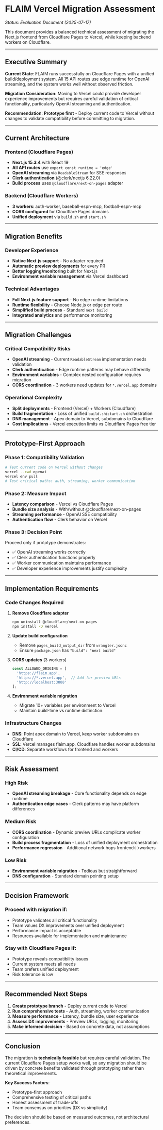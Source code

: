 # FLAIM Vercel Migration Assessment

_Status: Evaluation Document (2025-07-17)_

This document provides a balanced technical assessment of migrating the Next.js frontend from Cloudflare Pages to Vercel, while keeping backend workers on Cloudflare.

---

## Executive Summary

**Current State**: FLAIM runs successfully on Cloudflare Pages with a unified build/deployment system. All 15 API routes use edge runtime for OpenAI streaming, and the system works well without observed friction.

**Migration Consideration**: Moving to Vercel could provide developer experience improvements but requires careful validation of critical functionality, particularly OpenAI streaming and authentication.

**Recommendation**: **Prototype first** - Deploy current code to Vercel without changes to validate compatibility before committing to migration.

---

## Current Architecture

### Frontend (Cloudflare Pages)
- **Next.js 15.3.4** with React 19
- **All API routes** use `export const runtime = 'edge'`
- **OpenAI streaming** via `ReadableStream` for SSE responses
- **Clerk authentication** (@clerk/nextjs 6.22.0)
- **Build process** uses `@cloudflare/next-on-pages` adapter

### Backend (Cloudflare Workers)
- **3 workers**: auth-worker, baseball-espn-mcp, football-espn-mcp
- **CORS configured** for Cloudflare Pages domains
- **Unified deployment** via `build.sh` and `start.sh`

---

## Migration Benefits

### Developer Experience
- **Native Next.js support** - No adapter required
- **Automatic preview deployments** for every PR
- **Better logging/monitoring** built for Next.js
- **Environment variable management** via Vercel dashboard

### Technical Advantages
- **Full Next.js feature support** - No edge runtime limitations
- **Runtime flexibility** - Choose Node.js or edge per route
- **Simplified build process** - Standard `next build`
- **Integrated analytics** and performance monitoring

---

## Migration Challenges

### Critical Compatibility Risks
- **OpenAI streaming** - Current `ReadableStream` implementation needs validation
- **Clerk authentication** - Edge runtime patterns may behave differently
- **Environment variables** - Complex nested configuration requires migration
- **CORS coordination** - 3 workers need updates for `*.vercel.app` domains

### Operational Complexity
- **Split deployments** - Frontend (Vercel) + Workers (Cloudflare)
- **Build fragmentation** - Loss of unified `build.sh`/`start.sh` orchestration
- **DNS management** - Apex domain to Vercel, subdomains to Cloudflare
- **Cost implications** - Vercel execution limits vs Cloudflare Pages free tier

---

## Prototype-First Approach

### Phase 1: Compatibility Validation
```bash
# Test current code on Vercel without changes
vercel --cwd openai
vercel env pull
# Test critical paths: auth, streaming, worker communication
```

### Phase 2: Measure Impact
- **Latency comparison** - Vercel vs Cloudflare Pages
- **Bundle size analysis** - With/without @cloudflare/next-on-pages
- **Streaming performance** - OpenAI SSE compatibility
- **Authentication flow** - Clerk behavior on Vercel

### Phase 3: Decision Point
Proceed only if prototype demonstrates:
- ✅ OpenAI streaming works correctly
- ✅ Clerk authentication functions properly
- ✅ Worker communication maintains performance
- ✅ Developer experience improvements justify complexity

---

## Implementation Requirements

### Code Changes Required
1. **Remove Cloudflare adapter**
   ```bash
   npm uninstall @cloudflare/next-on-pages
   npm install -D vercel
   ```

2. **Update build configuration**
   - Remove `pages_build_output_dir` from `wrangler.jsonc`
   - Ensure `package.json` has `"build": "next build"`

3. **CORS updates** (3 workers)
   ```javascript
   const ALLOWED_ORIGINS = [
     'https://flaim.app',
     'https://*.vercel.app',  // Add for preview URLs
     'http://localhost:3000'
   ];
   ```

4. **Environment variable migration**
   - Migrate 10+ variables per environment to Vercel
   - Maintain build-time vs runtime distinction

### Infrastructure Changes
- **DNS**: Point apex domain to Vercel, keep worker subdomains on Cloudflare
- **SSL**: Vercel manages flaim.app, Cloudflare handles worker subdomains
- **CI/CD**: Separate workflows for frontend and workers

---

## Risk Assessment

### High Risk
- **OpenAI streaming breakage** - Core functionality depends on edge runtime
- **Authentication edge cases** - Clerk patterns may have platform differences

### Medium Risk
- **CORS coordination** - Dynamic preview URLs complicate worker configuration
- **Build process fragmentation** - Loss of unified deployment orchestration
- **Performance regression** - Additional network hops frontend↔workers

### Low Risk
- **Environment variable migration** - Tedious but straightforward
- **DNS configuration** - Standard domain pointing setup

---

## Decision Framework

### Proceed with migration if:
- Prototype validates all critical functionality
- Team values DX improvements over unified deployment
- Performance impact is acceptable
- Resources available for implementation and maintenance

### Stay with Cloudflare Pages if:
- Prototype reveals compatibility issues
- Current system meets all needs
- Team prefers unified deployment
- Risk tolerance is low

---

## Recommended Next Steps

1. **Create prototype branch** - Deploy current code to Vercel
2. **Run comprehensive tests** - Auth, streaming, worker communication
3. **Measure performance** - Latency, bundle size, user experience
4. **Assess DX improvements** - Preview URLs, logging, monitoring
5. **Make informed decision** - Based on concrete data, not assumptions

---

## Conclusion

The migration is **technically feasible** but requires careful validation. The current Cloudflare Pages setup works well, so any migration should be driven by concrete benefits validated through prototyping rather than theoretical improvements.

**Key Success Factors**:
- Prototype-first approach
- Comprehensive testing of critical paths
- Honest assessment of trade-offs
- Team consensus on priorities (DX vs simplicity)

The decision should be based on measured outcomes, not architectural preferences.
